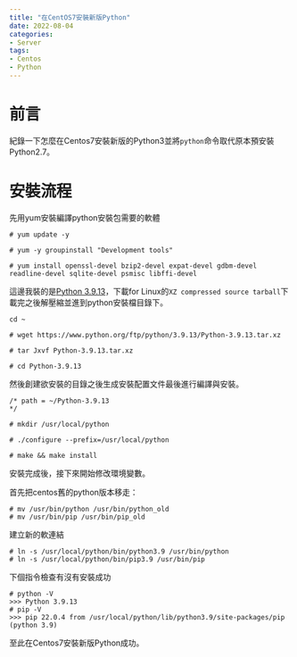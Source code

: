 ```yaml
---
title: "在CentOS7安裝新版Python"
date: 2022-08-04
categories:
- Server
tags:
- Centos
- Python
---
```


# 前言
紀錄一下怎麼在Centos7安裝新版的Python3並將`python`命令取代原本預安裝Python2.7。
<!-- more -->

# 安裝流程
先用yum安裝編譯python安裝包需要的軟體

```
# yum update -y
 
# yum -y groupinstall "Development tools"
 
# yum install openssl-devel bzip2-devel expat-devel gdbm-devel readline-devel sqlite-devel psmisc libffi-devel

```

這邊我裝的是[Python 3.9.13](https://www.python.org/downloads/release/python-3913/)，下載for Linux的`XZ compressed source tarball`下載完之後解壓縮並進到python安裝檔目錄下。


```
cd ~

# wget https://www.python.org/ftp/python/3.9.13/Python-3.9.13.tar.xz

# tar Jxvf Python-3.9.13.tar.xz

# cd Python-3.9.13
```

然後創建欲安裝的目錄之後生成安裝配置文件最後進行編譯與安裝。

```
/* path = ~/Python-3.9.13 
*/

# mkdir /usr/local/python

# ./configure --prefix=/usr/local/python

# make && make install
```

安裝完成後，接下來開始修改環境變數。

首先把centos舊的python版本移走：

```
# mv /usr/bin/python /usr/bin/python_old
# mv /usr/bin/pip /usr/bin/pip_old
```

建立新的軟連結

```
# ln -s /usr/local/python/bin/python3.9 /usr/bin/python
# ln -s /usr/local/python/bin/pip3.9 /usr/bin/pip
```

下個指令檢查有沒有安裝成功

```
# python -V
>>> Python 3.9.13
# pip -V
>>> pip 22.0.4 from /usr/local/python/lib/python3.9/site-packages/pip (python 3.9)
```
至此在Centos7安裝新版Python成功。